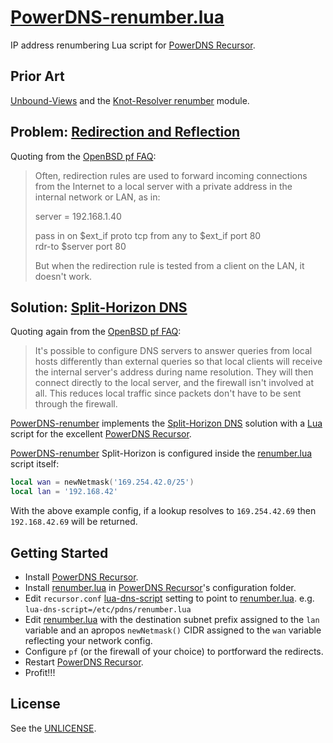 # [PowerDNS-renumber.lua][PowerDNS-renumber]

IP address renumbering Lua script for [PowerDNS Recursor][].

## Prior Art

[Unbound-Views][] and the [Knot-Resolver renumber][Knot-renumber] module.

## Problem: [Redirection and Reflection][Reflection]

Quoting from the [OpenBSD pf FAQ][Reflection]:

> Often, redirection rules are used to forward incoming connections from
> the Internet to a local server with a private address in the internal
> network or LAN, as in:
>
>	server = 192.168.1.40
>
>	pass in on $ext_if proto tcp from any to $ext_if port 80 \
>	    rdr-to $server port 80
>
> But when the redirection rule is tested from a client on the LAN, it
> doesn't work.

## Solution: [Split-Horizon DNS][]

Quoting again from the [OpenBSD pf FAQ][Split-Horizon DNS]:

> It's possible to configure DNS servers to answer queries from local hosts
> differently than external queries so that local clients will receive the
> internal server's address during name resolution. They will then connect
> directly to the local server, and the firewall isn't involved at all.
> This reduces local traffic since packets don't have to be sent through
> the firewall.

[PowerDNS-renumber][] implements the [Split-Horizon DNS][] solution with a
[Lua][] script for the excellent [PowerDNS Recursor][].

[PowerDNS-renumber][] Split-Horizon is configured inside the
[renumber.lua][] script itself:

```lua
local wan = newNetmask('169.254.42.0/25')
local lan = '192.168.42'
```

With the above example config, if a lookup resolves to `169.254.42.69`
then `192.168.42.69` will be returned.

## Getting Started

* Install [PowerDNS Recursor][].
* Install [renumber.lua][] in [PowerDNS Recursor][]'s configuration folder.
* Edit `recursor.conf` [lua-dns-script](https://Doc.PowerDNS.com/recursor/settings.html#lua-dns-script)
  setting to point to [renumber.lua][].
  e.g. `lua-dns-script=/etc/pdns/renumber.lua`
* Edit [renumber.lua][] with the destination subnet prefix assigned to the
  `lan` variable and an apropos `newNetmask()` CIDR assigned to the `wan`
  variable reflecting your network config.
* Configure `pf` (or the firewall of your choice) to portforward the redirects.
* Restart [PowerDNS Recursor][].
* Profit!!!

## License

See the [UNLICENSE](https://GitHub.com/yds/PowerDNS-renumber.lua/blob/master/LICENSE "public domain").

[README]:https://GitHub.com/yds/PowerDNS-renumber.lua/blob/master/README.md
[renumber.lua]:https://GitHub.com/yds/PowerDNS-renumber.lua/blob/master/renumber.lua
[Redirection]:http://www.OpenBSD.org/faq/pf/rdr.html "PF: Redirection (Port Forwarding)"
[Reflection]:http://www.OpenBSD.org/faq/pf/rdr.html#reflect "Redirection and Reflection"
[Split-Horizon DNS]:http://www.OpenBSD.org/faq/pf/rdr.html#splitdns "Split-Horizon DNS"
[Lua]:https://www.Lua.org/ "Lua is a powerful, efficient, lightweight, embeddable scripting language"
[Knot-renumber]:https://Knot-Resolver.ReadTheDocs.io/en/stable/modules-renumber.html "Knot-Resolver renumber module"
[PowerDNS Recursor]:https://www.PowerDNS.com/recursor.html "PowerDNS Recursor is a high-end, high-performance resolving name server"
[PowerDNS-renumber]:https://GitHub.com/yds/PowerDNS-renumber.lua "IP address renumbering Lua script for PowerDNS Recursor"
[Unbound-Views]:https://GitHub.com/yds/unbound-views/ "Split-Horizon Views plugin for the Unbound DNS resolver"
[Unbound]:http://Unbound.net/ "Unbound is a validating, recursive, and caching DNS resolver"
